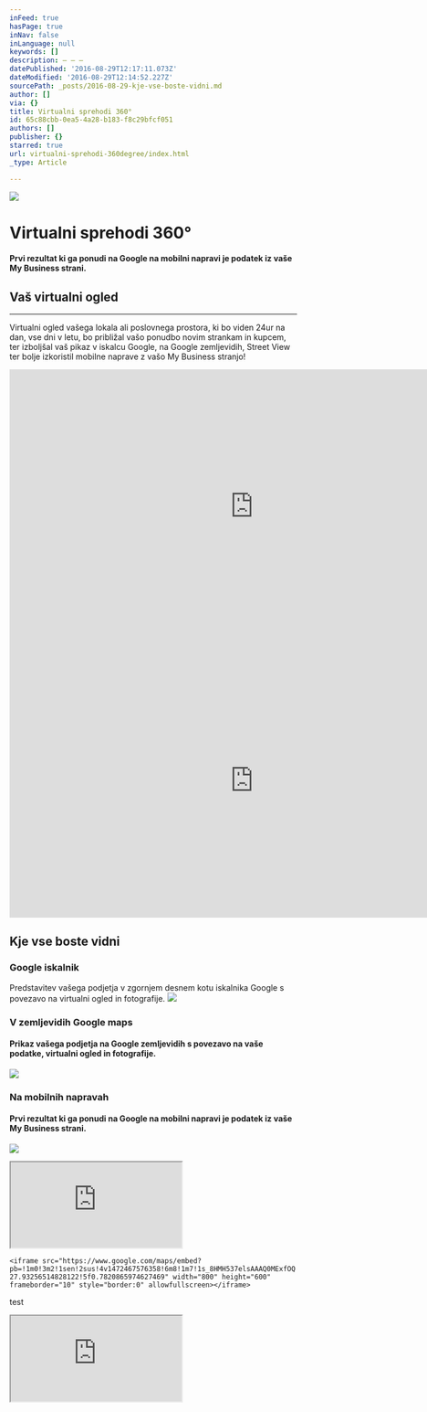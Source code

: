 ```yaml
---
inFeed: true
hasPage: true
inNav: false
inLanguage: null
keywords: []
description: – – –
datePublished: '2016-08-29T12:17:11.073Z'
dateModified: '2016-08-29T12:14:52.227Z'
sourcePath: _posts/2016-08-29-kje-vse-boste-vidni.md
author: []
via: {}
title: Virtualni sprehodi 360°
id: 65c88cbb-0ea5-4a28-b183-f8c29bfcf051
authors: []
publisher: {}
starred: true
url: virtualni-sprehodi-360degree/index.html
_type: Article

---
```

![](https://the-grid-user-content.s3-us-west-2.amazonaws.com/80601619-750b-4dde-af0f-65fca0cf1b1c.jpg)

# Virtualni sprehodi 360°

#### Prvi rezultat ki ga ponudi na Google na mobilni napravi je podatek iz vaše My Business strani.

## Vaš virtualni ogled

-- -- --

Virtualni ogled vašega lokala ali poslovnega prostora, ki bo viden 24ur na dan, vse dni v letu, bo približal vašo ponudbo novim strankam in kupcem, ter izboljšal vaš pikaz v iskalcu Google, na Google zemljevidih, Street View ter bolje izkoristil mobilne naprave z vašo My Business stranjo!

<iframe src="https://cdn.embedly.com/widgets/media.html?src=https%3A%2F%2Fwww.youtube.com%2Fembed%2FkMWxBpM-MSA%3Ffeature%3Doembed&amp;url=http%3A%2F%2Fwww.youtube.com%2Fwatch%3Fv%3DkMWxBpM-MSA&amp;image=https%3A%2F%2Fi.ytimg.com%2Fvi%2FkMWxBpM-MSA%2Fhqdefault.jpg&amp;key=b7d04c9b404c499eba89ee7072e1c4f7&amp;type=text%2Fhtml&amp;schema=youtube" width="854" height="480" scrolling="no" frameborder="0" allowfullscreen="" style=""></iframe>

<iframe src="https://cdn.embedly.com/widgets/media.html?src=https%3A%2F%2Fwww.youtube.com%2Fembed%2F9CLYaukFmMw%3Ffeature%3Doembed&amp;url=http%3A%2F%2Fwww.youtube.com%2Fwatch%3Fv%3D9CLYaukFmMw&amp;image=https%3A%2F%2Fi.ytimg.com%2Fvi%2F9CLYaukFmMw%2Fhqdefault.jpg&amp;key=b7d04c9b404c499eba89ee7072e1c4f7&amp;type=text%2Fhtml&amp;schema=youtube" width="854" height="480" scrolling="no" frameborder="0" allowfullscreen="" style=""></iframe>

## Kje vse boste vidni

### **Google iskalnik**

Predstavitev vašega podjetja v zgornjem desnem kotu iskalnika Google s povezavo na virtualni ogled in fotografije.
![](https://the-grid-user-content.s3-us-west-2.amazonaws.com/42dc2696-e2cc-4240-98d8-bcb9f56d8e93.jpg)

### **V zemljevidih Google maps**

#### Prikaz vašega podjetja na Google zemljevidih s povezavo na vaše podatke, virtualni ogled in fotografije.
![](https://the-grid-user-content.s3-us-west-2.amazonaws.com/19718f96-eed8-411d-a21f-48e0aa769bad.jpg)

### **Na mobilnih napravah**

#### Prvi rezultat ki ga ponudi na Google na mobilni napravi je podatek iz vaše My Business strani.
![](https://the-grid-user-content.s3-us-west-2.amazonaws.com/a2808a98-3d9e-4695-812f-b746ee80b6f7.jpg)

<iframe src="https://the-grid.github.io/ed-userhtml/?g=eJwlkMtuwyAQRX_FsC-GAQaI4lReVMomqvIFlR3jhwSxZZy6_fuSZjGLOTp3pLnHqV-b6Iu03io6btuSDmW57zsb5nkInt3mWMZmSaWPre_el7YiInIiIxCR_J1AeiSivoUyoNBog1JbgtFmy2Tjy54vZy2ND6mu6yu_fPz0n1cCz3inNDNcKm2NA26VUgQ6IZnVSjujLUcEDkT24JAZtA5cdgE1SqL6NzDMSdCohbJgBQDRPWfG5lOY8wohj6PFPnXbWFHLOS1GPw3jVlF8Lv-Pt_Pa-bWiIoO0_QZf0Rc6ZNCEMO_9I4R0W72_n47lq63TH_4KVu8" style=""></iframe>

    <iframe src="https://www.google.com/maps/embed?pb=!1m0!3m2!1sen!2sus!4v1472467576358!6m8!1m7!1s_8HMH537elsAAAQ0MExfOQ!2m2!1d45.70345879208444!2d13.85459758066202!3f296.76892945826563!4f-27.93256514828122!5f0.7820865974627469" width="800" height="600" frameborder="10" style="border:0" allowfullscreen></iframe>

test

<iframe src="https://the-grid.github.io/ed-userhtml/?g=eJwlkM1ugzAQhF8F-15j1uu_KKTiUCmXqMoTVBBsQLIDwqS0b1-nOcxhRt-sNHuc_NpGV6T1VtNx25Z0KMt939kwz0Nw7DbHMrZLKl3sXP--dDWpIiciAqmSuxNIj0Twu0INqLTUSkhDVDSZ0pn4MufLWQrtQmqa5sovHz_-80rgWe9RMs0FSqMtcIOIBPpKMCNRWi0NVwo4EOHBKqaVsWAzC0oqQdC_gWZWgFSyQgOmAiDSc6ZNPqVyHxVkWVrsU7-NNUXOaTG6aRi3moqn-R_ezWvv1ppmn7bf4Gr6Sg45aEOYd_8IId1W5-6nY_l61ukPrGpWtw" style=""></iframe>